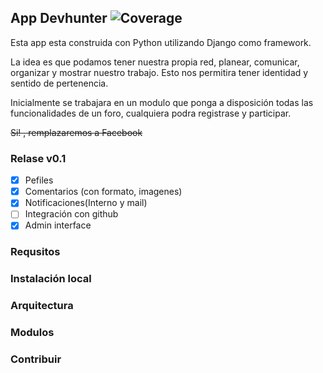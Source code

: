 

## App Devhunter ![Coverage](https://img.shields.io/teamcity/coverage/bt1242.svg)


Esta app esta construida con Python utilizando Django como framework.

La idea es que podamos tener nuestra propia red, planear, comunicar, organizar y mostrar nuestro trabajo. Esto nos permitira tener identidad y sentido de pertenencia.

Inicialmente se trabajara en un modulo que ponga a disposición todas las funcionalidades de un foro, cualquiera podra registrase y participar.

<del>Si! , remplazaremos a Facebook</del>

### Relase v0.1

- [x] Pefiles
- [x] Comentarios (con formato, imagenes)
- [x] Notificaciones(Interno y mail)
- [ ] Integración con github
- [x] Admin interface

### Requsitos

### Instalación local

### Arquitectura

### Modulos 

### Contribuir 

